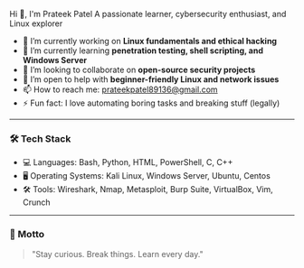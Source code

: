  Hi 👋, I'm Prateek Patel
 A passionate learner, cybersecurity enthusiast, and Linux explorer

- 🔭 I’m currently working on **Linux fundamentals and ethical hacking**
- 🌱 I’m currently learning **penetration testing, shell scripting, and Windows Server**
- 👯 I’m looking to collaborate on **open-source security projects**
- 🤝 I’m open to help with **beginner-friendly Linux and network issues**
- 📫 How to reach me: prateekpatel89136@gmail.com
- ⚡ Fun fact: I love automating boring tasks and breaking stuff (legally)

---

### 🛠️ Tech Stack
- 💻 Languages: Bash, Python, HTML, PowerShell, C, C++
- 🖥️ Operating Systems: Kali Linux, Windows Server, Ubuntu, Centos
- 🛠️ Tools: Wireshark, Nmap, Metasploit, Burp Suite, VirtualBox, Vim, Crunch

---

### 🧠 Motto
> "Stay curious. Break things. Learn every day."

